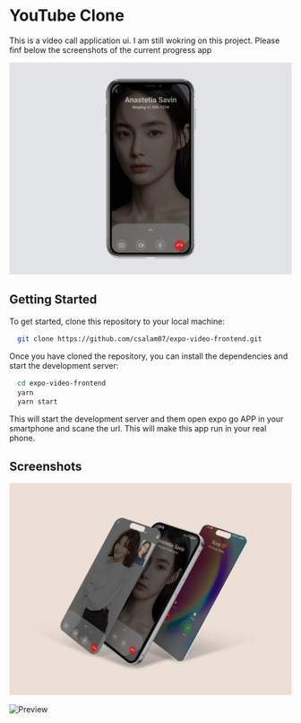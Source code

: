 # YouTube Clone

This is a video call application ui. I am still wokring on this project. Please finf below the screenshots of the current progress app

![App Screenshot](screenshots/1.png)

## Getting Started

To get started, clone this repository to your local machine:

```bash
  git clone https://github.com/csalam07/expo-video-frontend.git
```

Once you have cloned the repository, you can install the dependencies and start the development server:

```bash
  cd expo-video-frontend
  yarn
  yarn start
```

This will start the development server and them open expo go APP in your smartphone and scane the url. This will make this app run in your real phone.

## Screenshots

![Preview](screenshots/2.png)

![Preview](screenshots/3.png)
